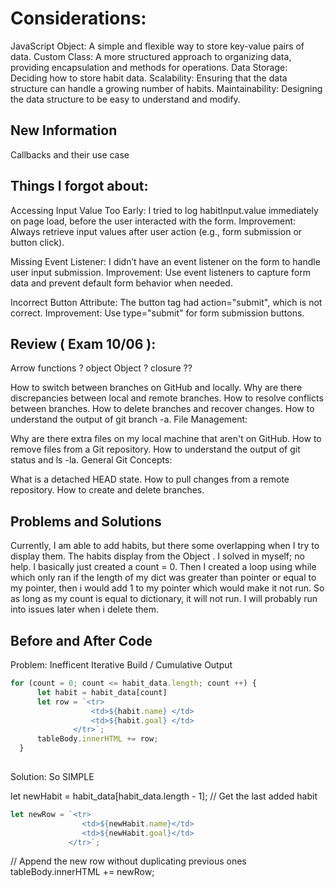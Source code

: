 # Considerations:
JavaScript Object: A simple and flexible way to store key-value pairs of data.
Custom Class: A more structured approach to organizing data, providing encapsulation and methods for operations.
Data Storage: Deciding how to store habit data.
Scalability: Ensuring that the data structure can handle a growing number of habits.
Maintainability: Designing the data structure to be easy to understand and modify.

## New Information
Callbacks and their use case

## Things I forgot about:
Accessing Input Value Too Early: 
I tried to log habitInput.value immediately on page load, before the user interacted with the form. 
Improvement: Always retrieve input values after user action (e.g., form submission or button click).

Missing Event Listener: 
I didn’t have an event listener on the form to handle user input submission. 
Improvement: Use event listeners to capture form data and prevent default form behavior when needed.

Incorrect Button Attribute: 
The button tag had action="submit", which is not correct. 
Improvement: Use type="submit" for form submission buttons.


## Review ( Exam 10/06 ): 
Arrow functions ? 
object Object ? 
closure ??

How to switch between branches on GitHub and locally.
Why are there discrepancies between local and remote branches.
How to resolve conflicts between branches.
How to delete branches and recover changes.
How to understand the output of git branch -a.
File Management:

Why are there extra files on my local machine that aren't on GitHub.
How to remove files from a Git repository.
How to understand the output of git status and ls -la.
General Git Concepts:

What is a detached HEAD state.
How to pull changes from a remote repository.
How to create and delete branches.



## Problems and Solutions 
Currently, I am able to add habits, but there some overlapping when I try to display them. The habits display from the Object . 
I solved in myself; no help. I basically just created a count = 0. Then I created a loop using while which only ran if the length of my dict was greater than pointer or equal to my pointer, then i would add 1 to my pointer which would make it not run. So as long as my count is equal to dictionary, it will not run. I will probably run into issues later when i delete them. 



## Before and After Code 


Problem: Inefficent Iterative Build / Cumulative Output

```javascript
for (count = 0; count <= habit_data.length; count ++) {
      let habit = habit_data[count]
      let row = `<tr>
                  <td>${habit.name} </td>
                  <td>${habit.goal} </td>
              </tr>`;
      tableBody.innerHTML += row;
  }
 
```
Solution: So SIMPLE 

let newHabit = habit_data[habit_data.length - 1]; // Get the last added habit

```javascript
let newRow = `<tr>
                <td>${newHabit.name}</td>
                <td>${newHabit.goal}</td>
             </tr>`;

```
// Append the new row without duplicating previous ones
tableBody.innerHTML += newRow;
